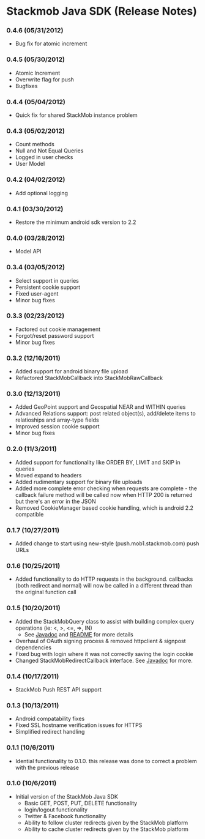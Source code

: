 # Stackmob Java SDK (Release Notes)

### 0.4.6 (05/31/2012)
* Bug fix for atomic increment

### 0.4.5 (05/30/2012)
* Atomic Increment
* Overwrite flag for push
* Bugfixes

### 0.4.4 (05/04/2012)
* Quick fix for shared StackMob instance problem

### 0.4.3 (05/02/2012)
* Count methods
* Null and Not Equal Queries
* Logged in user checks
* User Model

### 0.4.2 (04/02/2012)
* Add optional logging

### 0.4.1 (03/30/2012)
* Restore the minimum android sdk version to 2.2

### 0.4.0 (03/28/2012)
* Model API

### 0.3.4 (03/05/2012)
* Select support in queries
* Persistent cookie support
* Fixed user-agent
* Minor bug fixes

### 0.3.3 (02/23/2012)
* Factored out cookie management
* Forgot/reset password support
* Minor bug fixes

### 0.3.2 (12/16/2011)
* Added support for android binary file upload
* Refactored StackMobCallback into StackMobRawCallback

### 0.3.0 (12/13/2011)
* Added GeoPoint support and Geospatial NEAR and WITHIN queries
* Advanced Relations support: post related object(s), add/delete items to relatioships and array-type fields
* Improved session cookie support
* Minor bug fixes

### 0.2.0 (11/3/2011)
* Added support for functionality like ORDER BY, LIMIT and SKIP in queries
* Moved expand to headers
* Added rudimentary support for binary file uploads
* Added more complete error checking when requests are complete - the callback failure method will be called now when HTTP 200 is returned but there's an error in the JSON
* Removed CookieManager based cookie handling, which is android 2.2 compatible

### 0.1.7 (10/27/2011)
* Added change to start using new-style (push.mob1.stackmob.com) push URLs

### 0.1.6 (10/25/2011)
* Added functionality to do HTTP requests in the background. callbacks (both redirect and normal) will now be called in a different thread than the original function call

### 0.1.5 (10/20/2011)
* Added the StackMobQuery class to assist with building complex query operations (ie: <, >, <=, =>, IN)
	* See [Javadoc](http://stackmob.github.com/stackmob-java-client-sdk/javadoc/0.1.5/apidocs) and [README](https://github.com/stackmob/stackmob-java-client-sdk/blob/master/README.md) for more details
* Overhaul of OAuth signing process & removed httpclient & signpost dependencies
* Fixed bug with login where it was not correctly saving the login cookie
* Changed StackMobRedirectCallback interface. See [Javadoc](http://stackmob.github.com/stackmob-java-client-sdk/javadoc/0.1.5/apidocs/com/stackmob/sdk/callback/StackMobRedirectedCallback.html) for more.

### 0.1.4 (10/17/2011)
* StackMob Push REST API support

### 0.1.3 (10/13/2011)
* Android compatability fixes
* Fixed SSL hostname verification issues for HTTPS
* Simplified redirect handling

### 0.1.1 (10/6/2011)
* Idential functionality to 0.1.0. this release was done to correct a problem with the previous release

### 0.1.0 (10/6/2011)
* Initial version of the StackMob Java SDK
  * Basic GET, POST, PUT, DELETE functionality
  * login/logout functionality
  * Twitter & Facebook functionality
  * Ability to follow cluster redirects given by the StackMob platform
  * Ability to cache cluster redirects given by the StackMob platform



